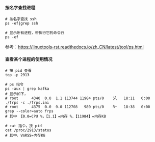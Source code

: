 #### 按名字查找进程

```
# 按名字查找 ssh
ps -ef|grep ssh

# 显示所有进程，带执行它的命令行
ps -ef
```

参考：https://linuxtools-rst.readthedocs.io/zh_CN/latest/tool/ps.html

#### 查看某个进程的使用情况

```
# 按 pid 查看
top -p 2913

# ps 指令
ps -aux | grep kafka
# 显示如下，
# root      4340  0.0  1.1 113744 11984 pts/0    Sl   18:11   0:00 ./frps -c ./frps.ini
# root      4375  0.0  0.0 112708   980 pts/0    R+   18:38   0:00 grep --color=auto frps
# 其中 【0.0=CPU %，【1.1】=内存 %，【11984】=内存KB

# cat 指令，按 pid
cat /proc/2913/status
# 其中，VmRSS=内存KB
```

